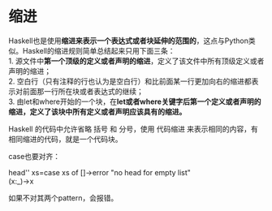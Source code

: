 # 缩进























Haskell也是使用**缩进来表示一个表达式或者块延伸的范围的**，这点与Python类似。Haskell的缩进规则简单总结起来只用下面三条：  
    1\. 源文件中**第一个顶级的定义或者声明的缩进**，定义了该文件中所有顶级定义或者声明的缩进；  
    2\. 空白行（只有注释的行也认为是空白行）和比前面某一行更加向右的缩进都表示对前面那一行所在块或者表达式的继续；  
    3\. 由let和where开始的一个块，在**let或者where关键字后第一个定义或者声明的缩进，定义了该块中所有定义或者声明应该具有的缩进。**

Haskell 的代码中允许省略 括号 和 分号，使用 代码缩进 来表示相同的内容，有相同缩进的代码，就是一个代码块。

case也要对齐：

head'' xs=case xs of \[\]->error "no head for empty list"  
                               (x:_)->x   

如果不对其两个pattern，会报错。